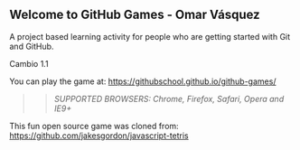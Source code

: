 ## Welcome to GitHub Games - Omar Vásquez

A project based learning activity for people who are getting started with Git and GitHub.

Cambio 1.1


You can play the game at: https://githubschool.github.io/github-games/

>> _*SUPPORTED BROWSERS*: Chrome, Firefox, Safari, Opera and IE9+_

This fun open source game was cloned from: https://github.com/jakesgordon/javascript-tetris
